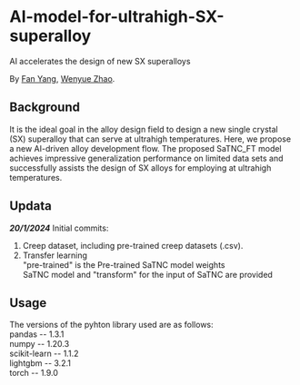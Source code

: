 # AI-model-for-ultrahigh-SX-superalloy
AI accelerates the design of new SX superalloys  

By [Fan Yang](https://github.com/fanYang-X), [Wenyue Zhao](https://shi.buaa.edu.cn/09652/zh_CN/index.htm).

## Background  
It is the ideal goal in the alloy design field to design a new single crystal (SX) superalloy that can serve at ultrahigh temperatures. Here, we propose a new AI-driven alloy development flow. The proposed SaTNC_FT model achieves impressive generalization performance on limited data sets and successfully assists the design of SX alloys for employing at ultrahigh temperatures.

## Updata

***20/1/2024***
Initial commits:

1. Creep dataset, including pre-trained creep datasets (.csv).  
2. Transfer learning  
   "pre-trained" is the Pre-trained SaTNC model weights  
   SaTNC model and "transform" for the input of SaTNC are provided

## Usage 

The versions of the pyhton library used are as follows:  
pandas -- 1.3.1  
numpy -- 1.20.3  
scikit-learn -- 1.1.2  
lightgbm -- 3.2.1  
torch -- 1.9.0
